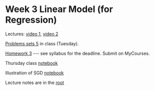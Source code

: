 # Week 3 Linear Model (for Regression) 

Lectures: [video 1](https://youtu.be/5bAX1fKsbJs), [video 2](https://youtu.be/DTeiHdRDyLA)

[Problems sets 5](./Problems_05.pdf) in class (Tuesday).


[Homework 3](./HW3.ipynb) --- see syllabus for the deadline. Submit on MyCourses.

Thursday class [notebook](./ML5.ipynb)

Illustration of SGD [notebook](./ML6.ipynb) 

Lecture notes are in the [root](https://github.com/anton-selitskiy/RIT_ML)
